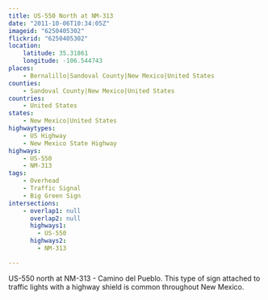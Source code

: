 ```yaml
---
title: US-550 North at NM-313
date: "2011-10-06T10:34:05Z"
imageid: "6250405302"
flickrid: "6250405302"
location:
    latitude: 35.31861
    longitude: -106.544743
places:
    - Bernalillo|Sandoval County|New Mexico|United States
counties:
    - Sandoval County|New Mexico|United States
countries:
    - United States
states:
    - New Mexico|United States
highwaytypes:
    - US Highway
    - New Mexico State Highway
highways:
    - US-550
    - NM-313
tags:
    - Overhead
    - Traffic Signal
    - Big Green Sign
intersections:
    - overlap1: null
      overlap2: null
      highways1:
        - US-550
      highways2:
        - NM-313

---
```

US-550 north at NM-313 - Camino del Pueblo.  This type of sign attached to traffic lights with a highway shield is common throughout New Mexico.